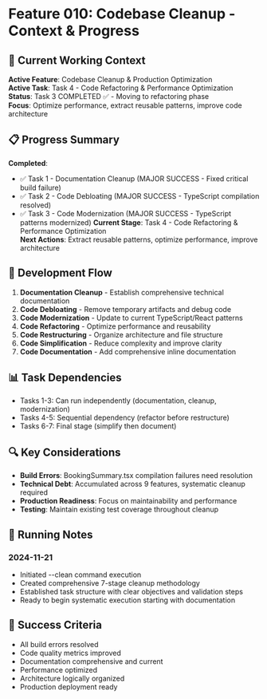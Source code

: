 # Feature 010: Codebase Cleanup - Context & Progress

## 🎯 Current Working Context
**Active Feature**: Codebase Cleanup & Production Optimization  
**Active Task**: Task 4 - Code Refactoring & Performance Optimization  
**Status**: Task 3 COMPLETED ✅ - Moving to refactoring phase  
**Focus**: Optimize performance, extract reusable patterns, improve code architecture

## 📋 Progress Summary
**Completed**: 
- ✅ Task 1 - Documentation Cleanup (MAJOR SUCCESS - Fixed critical build failure)
- ✅ Task 2 - Code Debloating (MAJOR SUCCESS - TypeScript compilation resolved)  
- ✅ Task 3 - Code Modernization (MAJOR SUCCESS - TypeScript patterns modernized)
**Current Stage**: Task 4 - Code Refactoring & Performance Optimization  
**Next Actions**: Extract reusable patterns, optimize performance, improve architecture

## 🔄 Development Flow
1. **Documentation Cleanup** - Establish comprehensive technical documentation
2. **Code Debloating** - Remove temporary artifacts and debug code
3. **Code Modernization** - Update to current TypeScript/React patterns
4. **Code Refactoring** - Optimize performance and reusability
5. **Code Restructuring** - Organize architecture and file structure
6. **Code Simplification** - Reduce complexity and improve clarity
7. **Code Documentation** - Add comprehensive inline documentation

## 📊 Task Dependencies
- Tasks 1-3: Can run independently (documentation, cleanup, modernization)
- Tasks 4-5: Sequential dependency (refactor before restructure)
- Tasks 6-7: Final stage (simplify then document)

## 🔍 Key Considerations
- **Build Errors**: BookingSummary.tsx compilation failures need resolution
- **Technical Debt**: Accumulated across 9 features, systematic cleanup required
- **Production Readiness**: Focus on maintainability and performance
- **Testing**: Maintain existing test coverage throughout cleanup

## 📝 Running Notes

### 2024-11-21
* Initiated --clean command execution
* Created comprehensive 7-stage cleanup methodology
* Established task structure with clear objectives and validation steps
* Ready to begin systematic execution starting with documentation

## 🏁 Success Criteria
- All build errors resolved
- Code quality metrics improved
- Documentation comprehensive and current
- Performance optimized
- Architecture logically organized
- Production deployment ready
